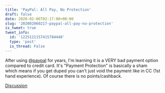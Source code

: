 ```yaml
---
title: 'PayPal: All Pay, No Protection'
draft: false
date: 2020-02-06T02:17:00+00:00
slug: '202002060217-paypal-all-pay-no-protection'
is_tweet: true
tweet_info:
  id: '1225121157415784448'
  type: 'post'
  is_thread: False
---
```




After using [@paypal](https://x.com/paypal) for years, I'm learning it is a VERY bad payment option compared to credit card. It's "Payment Protection" is basically a sham which means if you get duped you can't just void the payment like in CC (1st hand experience). Of course there is no points/cashback.

[Discussion](https://x.com/sytelus/status/1225121157415784448)
